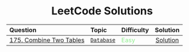 <div align = "center" >
  
# LeetCode Solutions

| Question                                                                                                                                                              | Topic                                                                                                                                                                                                                                                                                | Difficulty                                                                       |                                               Solution                                               |
| :-------------------------------------------------------------------------------------------------------------------------------------------------------------------- | :----------------------------------------------------------------------------------------------------------------------------------------------------------------------------------------------------------------------------------------------------------------------------------- | :------------------------------------------------------------------------------- | :--------------------------------------------------------------------------------------------------: |
| [175. Combine Two Tables](https://leetcode.com/problems/combine-two-tables/)                                                                                                                  | [`Database`](https://leetcode.com/problemset/database/)                                                                                                                                                                                                                                           | <span style="color: lightgreen;">Easy</span>                                     |                            [Solution](https://github.com/iamsachinbagale/SQL/blob/main/Leetcode/Combine%20Two%20Tables.sql) 
